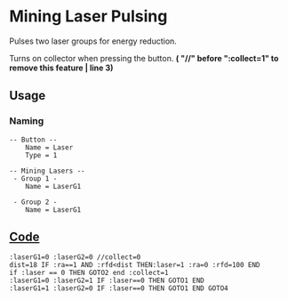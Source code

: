 # Mining Laser Pulsing

Pulses two laser groups for energy reduction.

Turns on collector when pressing the button. **( "//" before ":collect=1" to remove this feature | line 3)**

## Usage

### Naming
```
-- Button --
    Name = Laser
    Type = 1
```
```
-- Mining Lasers --
 - Group 1 -
    Name = LaserG1

 - Group 2 -
    Name = LaserG1
```

## [Code](src/MiningLaserPulse.yolol/)

```
:laserG1=0 :laserG2=0 //collect=0
dist=18 IF :ra==1 AND :rfd<dist THEN:laser=1 :ra=0 :rfd=100 END
if :laser == 0 THEN GOTO2 end :collect=1
:laserG1=0 :laserG2=1 IF :laser==0 THEN GOTO1 END
:laserG1=1 :laserG2=0 IF :laser==0 THEN GOTO1 END GOTO4
```